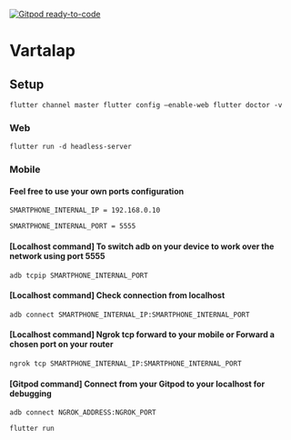 [![Gitpod ready-to-code](https://img.shields.io/badge/Gitpod-ready--to--code-blue?logo=gitpod)](https://gitpod.io/#https://github.com/ramank775/vartalap)

# Vartalap

## Setup

`
flutter channel master
flutter config –enable-web
flutter doctor -v
`

### Web

`
flutter run -d headless-server
`

### Mobile

#### Feel free to use your own ports configuration

`
SMARTPHONE_INTERNAL_IP = 192.168.0.10
`

`
SMARTPHONE_INTERNAL_PORT = 5555
`

#### [Localhost command] To switch adb on your device to work over the network using port 5555

`
adb tcpip SMARTPHONE_INTERNAL_PORT
`

#### [Localhost command] Check connection from localhost

`
adb connect SMARTPHONE_INTERNAL_IP:SMARTPHONE_INTERNAL_PORT
`

#### [Localhost command] Ngrok tcp forward to your mobile or Forward a chosen port on your router

`
ngrok tcp SMARTPHONE_INTERNAL_IP:SMARTPHONE_INTERNAL_PORT
`

#### [Gitpod command] Connect from your Gitpod to your localhost for debugging

`
adb connect NGROK_ADDRESS:NGROK_PORT
`

`
flutter run
`